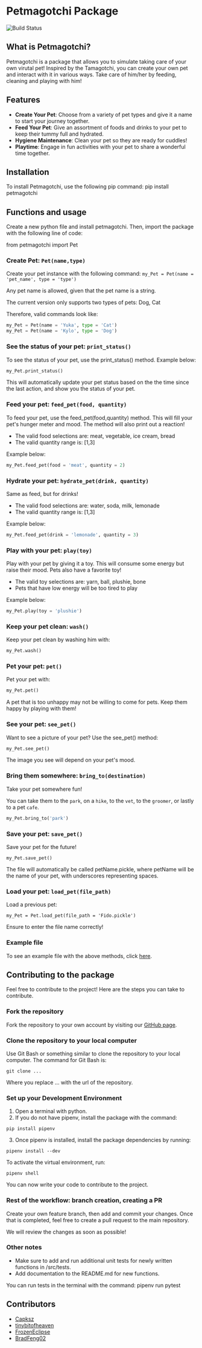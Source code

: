 # Petmagotchi Package

![Build Status](https://github.com/software-students-fall2023/3-python-package-exercise-leftovers3/actions/workflows/build.yaml/badge.svg)

## What is Petmagotchi?

Petmagotchi is a package that allows you to simulate taking care of your own virutal pet! Inspired by the Tamagotchi, you can create your own pet and interact with it in various ways. Take care of him/her by feeding, cleaning and playing with him!

## Features

- **Create Your Pet**: Choose from a variety of pet types and give it a name to start your journey together.
- **Feed Your Pet**: Give an assortment of foods and drinks to your pet to keep their tummy full and hydrated.
- **Hygiene Maintenance**: Clean your pet so they are ready for cuddles!
- **Playtime**: Engage in fun activities with your pet to share a wonderful time together.

## Installation

To install Petmagotchi, use the following pip command: pip install petmagotchi

## Functions and usage

Create a new python file and install petmagotchi. Then, import the package with the following line of code:

from petmagotchi import Pet

### Create Pet: `Pet(name,type)`

Create your pet instance with the following command: `my_Pet = Pet(name = 'pet_name', type = 'type')`

Any pet name is allowed, given that the pet name is a string.

The current version only supports two types of pets: Dog, Cat

Therefore, valid commands look like:
```python
my_Pet = Pet(name = 'Yuka', type = 'Cat')
my_Pet = Pet(name = 'Kylo', type = 'Dog')
```

### See the status of your pet: `print_status()`

To see the status of your pet, use the print_status() method. Example below:

```python
my_Pet.print_status()
```

This will automatically update your pet status based on the the time since the last action, and show you the status of your pet.

### Feed your pet: `feed_pet(food, quantity)`

To feed your pet, use the feed_pet(food,quantity) method. This will fill your pet's hunger meter and mood. The method will also print out a reaction!

- The valid food selections are: meat, vegetable, ice cream, bread
- The valid quantity range is: [1,3]

Example below:
```python
my_Pet.feed_pet(food = 'meat', quantity = 2)
```

### Hydrate your pet: `hydrate_pet(drink, quantity)`

Same as feed, but for drinks!

- The valid food selections are: water, soda, milk, lemonade
- The valid quantity range is: [1,3]

Example below:

```python
my_Pet.feed_pet(drink = 'lemonade', quantity = 3)
```

### Play with your pet: `play(toy)`

Play with your pet by giving it a toy. This will consume some energy but raise their mood. Pets also have a favorite toy!

- The valid toy selections are: yarn, ball, plushie, bone
- Pets that have low energy will be too tired to play

Example below:

```python
my_Pet.play(toy = 'plushie')
```

### Keep your pet clean: `wash()`

Keep your pet clean by washing him with: 

```python
my_Pet.wash()
```

### Pet your pet: `pet()`

Pet your pet with: 

```python
my_Pet.pet()
```

A pet that is too unhappy may not be willing to come for pets. Keep them happy by playing with them!

### See your pet: `see_pet()`

Want to see a picture of your pet? Use the see_pet() method: 

```python
my_Pet.see_pet()
```

The image you see will depend on your pet's mood.


### Bring them somewhere: `bring_to(destination)`

Take your pet somewhere fun!

You can take them to the `park`, on a `hike`, to the `vet`, to the `groomer`, or lastly to a pet `cafe`.

```python
my_Pet.bring_to('park')
```

### Save your pet: `save_pet()`

Save your pet for the future!

```
my_Pet.save_pet()
```

The file will automatically be called petName.pickle, where petName will be the name of your pet, with underscores representing spaces.

### Load your pet: `load_pet(file_path)`

Load a previous pet:

```
my_Pet = Pet.load_pet(file_path = 'Fido.pickle')
```

Ensure to enter the file name correctly!


### Example file
To see an example file with the above methods, click [here](https://github.com/software-students-fall2023/3-python-package-exercise-leftovers3/blob/main/src/petmagotchi/__main__.py).

## Contributing to the package

Feel free to contribute to the project! Here are the steps you can take to contribute.

### Fork the repository

Fork the repository to your own account by visiting our [GitHub page](https://github.com/software-students-fall2023/3-python-package-exercise-leftovers3/tree/main).

### Clone the repository to your local computer

Use Git Bash or something similar to clone the repository to your local computer. The command for Git Bash is: 

```
git clone ...
```

Where you replace ... with the url of the repository.

### Set up your Development Environment

1. Open a terminal with python.
2. If you do not have pipenv, install the package with the command: 

```
pip install pipenv
```
3. Once pipenv is installed, install the package dependencies by running: 
```
pipenv install --dev
```

To activate the virtual environment, run: 

```
pipenv shell
```

You can now write your code to contribute to the project.

### Rest of the workflow: branch creation, creating a PR

Create your own feature branch, then add and commit your changes. Once that is completed, feel free to create a pull request to the main repository.

We will review the changes as soon as possible!

### Other notes

- Make sure to add and run additional unit tests for newly written functions in /src/tests.
- Add documentation to the README.md for new functions.

You can run tests in the terminal with the command: pipenv run pytest

## Contributors

- [Capksz](https://github.com/Capksz)
- [tinybitofheaven](https://github.com/tinybitofheaven)
- [FrozenEclipse](https://github.com/FrozenEclipse)
- [BradFeng02](https://github.com/BradFeng02)




